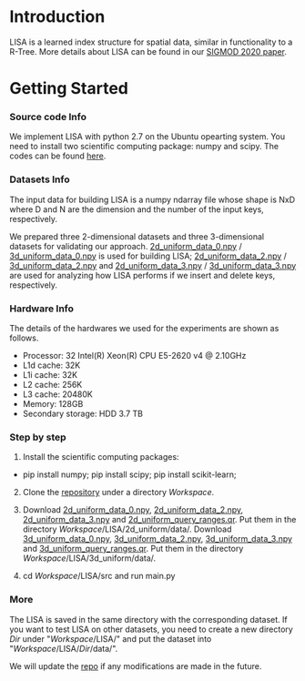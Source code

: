 # Introduction

LISA is a learned index structure for spatial data, similar in functionality to a R-Tree.
More details about LISA can be found in our [SIGMOD 2020 paper](https://doi.org/10.1145/3318464.3389703).

# Getting Started


### Source code Info
We implement LISA with python 2.7 on the Ubuntu opearting system. You need to install two scientific computing package: numpy and scipy.
The codes can be found [here](https://github.com/pfl-cs/LISA).

### Datasets Info

The input data for building LISA is a numpy ndarray file whose shape is NxD where D and N are the dimension and the number of the input keys, respectively.

We prepared three 2-dimensional datasets and three 3-dimensional datasets for validating our approach. [2d_uniform_data_0.npy](https://pan.zju.edu.cn/share/badd090cc3ada34ad1d2ea1fd0) / [3d_uniform_data_0.npy](https://pan.zju.edu.cn/share/5bd48ce4b8390578800673c44b) is used for building LISA; [2d_uniform_data_2.npy](https://pan.zju.edu.cn/share/9408a54a4ffbdd42b50b84f0ea) / [3d_uniform_data_2.npy](https://pan.zju.edu.cn/share/f0b033cc4e78547fc38bcb396d) and [2d_uniform_data_3.npy](https://pan.zju.edu.cn/share/ee998fac3a71d3092d15e96812) / [3d_uniform_data_3.npy](https://pan.zju.edu.cn/share/efbfb6a38aeabc199a2c0a0c41) are used for analyzing how LISA performs if we insert and delete keys, respectively.

### Hardware Info
The details of the hardwares we used for the experiments are shown as follows.

+ Processor: 32  Intel(R) Xeon(R) CPU E5-2620 v4 @ 2.10GHz
+ L1d cache: 32K
+ L1i cache: 32K
+ L2 cache: 256K
+ L3 cache: 20480K
+ Memory: 128GB
+ Secondary storage: HDD 3.7 TB

### Step by step
1) Install the scientific computing packages:

+ pip install numpy; pip install scipy; pip install scikit-learn;

2) Clone the [repository](https://github.com/pfl-cs/LISA) under a directory $Workspace$.

3) Download [2d_uniform_data_0.npy](https://pan.zju.edu.cn/share/badd090cc3ada34ad1d2ea1fd0), [2d_uniform_data_2.npy](https://pan.zju.edu.cn/share/9408a54a4ffbdd42b50b84f0ea), [2d_uniform_data_3.npy](https://pan.zju.edu.cn/share/1f5fb2c99baf268c0b5a23e288) and [2d_uniform_query_ranges.qr](https://pan.zju.edu.cn/share/ee998fac3a71d3092d15e96812). Put them in the directory $Workspace$/LISA/2d_uniform/data/.
Download [3d_uniform_data_0.npy](https://pan.zju.edu.cn/share/5bd48ce4b8390578800673c44b), [3d_uniform_data_2.npy](https://pan.zju.edu.cn/share/f0b033cc4e78547fc38bcb396d), [3d_uniform_data_3.npy](https://pan.zju.edu.cn/share/efbfb6a38aeabc199a2c0a0c41) and [3d_uniform_query_ranges.qr](https://pan.zju.edu.cn/share/9006594a9dbe45ab90e0fc7ad2). Put them in the directory $Workspace$/LISA/3d_uniform/data/.

4) cd $Workspace$/LISA/src and run main.py

### More
The LISA is saved in the same directory with the corresponding dataset. If you want to test LISA on other datasets, you need to create a new directory $Dir$ under "$Workspace$/LISA/" and put the dataset into "$Workspace$/LISA/$Dir$/data/".

We will update the [repo](https://github.com/pfl-cs/LISA) if any modifications are made in the future.


